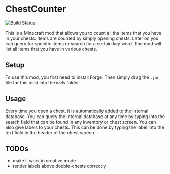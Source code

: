 # ChestCounter

[![Build Status](https://travis-ci.org/henne90gen/ChestCounter.svg?branch=master)](https://travis-ci.org/henne90gen/ChestCounter)

This is a Minecraft mod that allows you to count all the items that you have in your chests.
Items are counted by simply opening chests.
Later on you can query for specific items or search for a certain key word.
The mod will list all items that you have in various chests.

## Setup

To use this mod, you first need to install Forge.
Then simply drag the `.jar` file for this mod into the `mods` folder.

## Usage

Every time you open a chest, it is automatically added to the internal database.
You can query the internal database at any time by typing into the search field that can be found in any inventory or chest screen.
You can also give labels to your chests. This can be done by typing the label into the text field in the header of the chest screen.

## TODOs

- make it work in creative mode
- render labels above double-chests correctly
